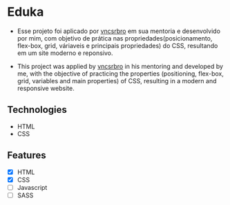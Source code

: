 # Eduka

- Esse projeto foi aplicado por [vncsrbro](https://github.com/vncsrbro) em sua mentoria e desenvolvido por mim, com objetivo de prática nas propriedades(posicionamento, flex-box, grid, váriaveis e principais propriedades) do CSS, resultando em um site moderno e reponsivo.

- This project was applied by [vncsrbro](https://github.com/vncsrbro) in his mentoring and developed by me, with the objective of practicing the properties (positioning, flex-box, grid, variables and main properties) of CSS, resulting in a modern and responsive website.

## Technologies

- HTML
- CSS

## Features

- [x] HTML
- [x] CSS
- [ ] Javascript
- [ ] SASS
